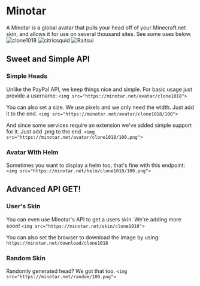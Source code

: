 # Minotar

A Minotar is a global avatar that pulls your head off of your Minecraft.net skin, and allows it for use on several thousand sites. See some uses below.
![clone1018](http://minotar.net/avatar/clone1018/64)
![citricsquid](http://minotar.net/avatar/citricsquid/64)
![Raitsui](http://minotar.net/avatar/Raitsui/64)


## Sweet and Simple API

### Simple Heads
Unlike the PayPal API, we keep things nice and simple. For basic usage just provide a username:
`<img src="https://minotar.net/avatar/clone1018">`

You can also set a size. We use pixels and we only need the width. Just add it to the end.
`<img src="https://minotar.net/avatar/clone1018/100">`

And since some services require an extension we've added simple support for it. Just add .png to the end.
`<img src="https://minotar.net/avatar/clone1018/100.png">`

### Avatar With Helm
Sometimes you want to display a helm too, that's fine with this endpoint:
`<img src="https://minotar.net/helm/clone1018/100.png">`


## Advanced API GET!

### User's Skin
You can even use Minotar's API to get a users skin. We're adding more soon!
`<img src="https://minotar.net/skin/clone1018">`

You can also set the browser to download the image by using:
`https://minotar.net/download/clone1018`

### Random Skin
Randomly generated head? We got that too.
`<img src="https://minotar.net/random/100.png">`